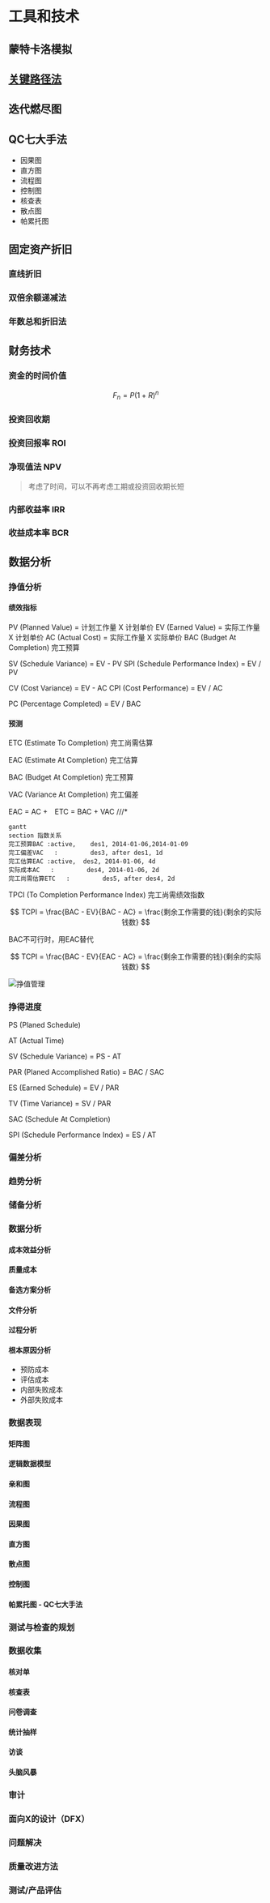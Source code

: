 # 工具和技术

## 蒙特卡洛模拟
## [关键路径法](https://www.sohu.com/a/219232101_684517)
## 迭代燃尽图
## QC七大手法
- 因果图
- 直方图
- 流程图
- 控制图
- 核查表
- 散点图
- 帕累托图

## 固定资产折旧

### 直线折旧

### 双倍余额递减法

### 年数总和折旧法

## 财务技术

### 资金的时间价值

$$
F_n = P(1+R)^n
$$

### 投资回收期

### 投资回报率 ROI

### 净现值法 NPV

> 考虑了时间，可以不再考虑工期或投资回收期长短

### 内部收益率 IRR

### 收益成本率 BCR

## 数据分析

### 挣值分析

#### 绩效指标
PV (Planned Value) = 计划工作量 X 计划单价
EV (Earned Value) = 实际工作量 X 计划单价
AC (Actual Cost) = 实际工作量 X 实际单价
BAC (Budget At Completion) 完工预算

SV (Schedule Variance) = EV - PV
SPI (Schedule Performance Index) = EV / PV

CV (Cost Variance) = EV - AC
CPI (Cost Performance) = EV / AC

PC (Percentage Completed) = EV / BAC

#### 预测

ETC (Estimate To Completion) 完工尚需估算

EAC (Estimate At Completion) 完工估算

BAC (Budget At Completion) 完工预算

VAC (Variance At Completion) 完工偏差

EAC = AC +　ETC = BAC + VAC
///*
```mermaid
gantt
section 指数关系
完工预算BAC :active,    des1, 2014-01-06,2014-01-09
完工偏差VAC   :         des3, after des1, 1d
完工估算EAC :active,  des2, 2014-01-06, 4d
实际成本AC   :         des4, 2014-01-06, 2d
完工尚需估算ETC   :         des5, after des4, 2d
```

TPCI (To Completion Performance Index) 完工尚需绩效指数

$$
TCPI = \frac{BAC - EV}{BAC - AC} = \frac{剩余工作需要的钱}{剩余的实际钱数}
$$

BAC不可行时，用EAC替代

$$
TCPI = \frac{BAC - EV}{EAC - AC} = \frac{剩余工作需要的钱}{剩余的实际钱数}
$$

![挣值管理](./挣值管理.drawio.svg '挣值管理')

### 挣得进度

PS (Planed Schedule)

AT (Actual Time)

SV (Schedule Variance) = PS - AT

PAR (Planed Accomplished Ratio) = BAC / SAC

ES (Earned Schedule) = EV / PAR

TV (Time Variance) = SV / PAR

SAC (Schedule At Completion)

SPI (Schedule Performance Index) = ES / AT

### 偏差分析
### 趋势分析
### 储备分析

### 数据分析

#### 成本效益分析

#### 质量成本

#### 备选方案分析

#### 文件分析

#### 过程分析

#### 根本原因分析

- 预防成本
- 评估成本
- 内部失败成本
- 外部失败成本

### 数据表现

#### 矩阵图

#### 逻辑数据模型

#### 亲和图

#### 流程图

#### 因果图

#### 直方图

#### 散点图

#### 控制图

#### 帕累托图 - QC七大手法

### 测试与检查的规划

### 数据收集

#### 核对单

#### 核查表

#### 问卷调查

#### 统计抽样

#### 访谈

#### 头脑风暴

### 审计

### 面向X的设计（DFX）

### 问题解决

### 质量改进方法

### 测试/产品评估

